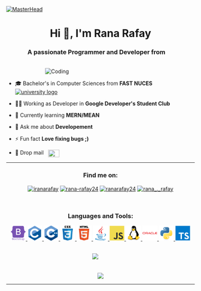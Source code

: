 [![MasterHead](https://www.digitalsolutionservices.com/img/services/website1.gif)](https://ranarfay.io)
<h1 align="center">Hi 👋, I'm Rana Rafay</h1>
<h3 align="center">A passionate Programmer and Developer from <img src="https://media.istockphoto.com/vectors/flag-of-pakistan-vector-id472330681?k=20&m=472330681&s=612x612&w=0&h=5Qdo76qlQlFIqKDir3kldQB_cgQ227WC0irPs1PxIN4=" height=11.5 width=18/></h3>
<br>
<img align="right" alt="Coding" width="400" src="https://media2.giphy.com/media/iIqmM5tTjmpOB9mpbn/giphy.gif">
<br>

- 🎓  Bachelor's in Computer Sciences from **FAST NUCES** <a href="http://isb.nu.edu.pk/" target="_blank" rel="noreferrer"> <img src="http://isb.nu.edu.pk/assets/images/logo.png" alt="university logo" width="15" height="15"/> </a>

- 👨‍💻 Working as Developer in **Google Developer's Student Club**

- 🌱 Currently learning **MERN/MEAN**

- 💬 Ask me about **Developement**

- ⚡ Fun fact **Love fixing bugs ;)**

- 📧 Drop mail &nbsp;&nbsp;<a href="mailto:p200636@nu.edu.pk" target="blank"><img align="center" src="https://mailmeteor.com/logos/assets/PNG/Gmail_Logo_256px.png" alt="" height="20" width="30" /></a>
<hr>
<h3 align="center">Find me on:</h3>
<p align="center">
<a href="https://twitter.com/iranarafay" target="blank"><img align="center" src="https://raw.githubusercontent.com/rahuldkjain/github-profile-readme-generator/master/src/images/icons/Social/twitter.svg" alt="iranarafay" height="30" width="40" /></a>
<a href="https://linkedin.com/in/rana-rafay24" target="blank"><img align="center" src="https://raw.githubusercontent.com/rahuldkjain/github-profile-readme-generator/master/src/images/icons/Social/linked-in-alt.svg" alt="rana-rafay24" height="30" width="40" /></a>
<a href="https://fb.com/ranarafay24" target="blank"><img align="center" src="https://raw.githubusercontent.com/rahuldkjain/github-profile-readme-generator/master/src/images/icons/Social/facebook.svg" alt="ranarafay24" height="30" width="40" /></a>
<a href="https://instagram.com/rana_._rafay" target="blank"><img align="center" src="https://raw.githubusercontent.com/rahuldkjain/github-profile-readme-generator/master/src/images/icons/Social/instagram.svg" alt="rana_._rafay" height="30" width="40" /></a>
</p>
<br>
<h3 align="center">Languages and Tools:</h3> 
<p align="center"> <a href="https://getbootstrap.com" target="_blank" rel="noreferrer"> <img src="https://raw.githubusercontent.com/devicons/devicon/master/icons/bootstrap/bootstrap-plain-wordmark.svg" alt="bootstrap" width="40" height="40"/> </a> <a href="https://www.cprogramming.com/" target="_blank" rel="noreferrer"> <img src="https://raw.githubusercontent.com/devicons/devicon/master/icons/c/c-original.svg" alt="c" width="40" height="40"/> </a> <a href="https://www.w3schools.com/cpp/" target="_blank" rel="noreferrer"> <img src="https://raw.githubusercontent.com/devicons/devicon/master/icons/cplusplus/cplusplus-original.svg" alt="cplusplus" width="40" height="40"/> </a> <a href="https://www.w3schools.com/css/" target="_blank" rel="noreferrer"> <img src="https://raw.githubusercontent.com/devicons/devicon/master/icons/css3/css3-original-wordmark.svg" alt="css3" width="40" height="40"/> </a> <a href="https://www.w3.org/html/" target="_blank" rel="noreferrer"> <img src="https://raw.githubusercontent.com/devicons/devicon/master/icons/html5/html5-original-wordmark.svg" alt="html5" width="40" height="40"/> </a> <a href="https://www.java.com" target="_blank" rel="noreferrer"> <img src="https://raw.githubusercontent.com/devicons/devicon/master/icons/java/java-original.svg" alt="java" width="40" height="40"/> </a> <a href="https://developer.mozilla.org/en-US/docs/Web/JavaScript" target="_blank" rel="noreferrer"> <img src="https://raw.githubusercontent.com/devicons/devicon/master/icons/javascript/javascript-original.svg" alt="javascript" width="40" height="40"/> </a> <a href="https://www.linux.org/" target="_blank" rel="noreferrer"> <img src="https://raw.githubusercontent.com/devicons/devicon/master/icons/linux/linux-original.svg" alt="linux" width="40" height="40"/> </a> <a href="https://www.oracle.com/" target="_blank" rel="noreferrer"> <img src="https://raw.githubusercontent.com/devicons/devicon/master/icons/oracle/oracle-original.svg" alt="oracle" width="40" height="40"/> </a> <a href="https://www.python.org" target="_blank" rel="noreferrer"> <img src="https://raw.githubusercontent.com/devicons/devicon/master/icons/python/python-original.svg" alt="python" width="40" height="40"/> </a> <a href="https://www.typescriptlang.org/" target="_blank" rel="noreferrer"> <img src="https://raw.githubusercontent.com/devicons/devicon/master/icons/typescript/typescript-original.svg" alt="typescript" width="40" height="40"/> </a> </p>
<br>
<div align="center">
<img src = "https://github-readme-stats.vercel.app/api/top-langs/?username=ranarafay&layout=compact&theme=dracula&border_radius=18&langs_count=10" >&nbsp;&nbsp;&nbsp;&nbsp;&nbsp;&nbsp;&nbsp;
</div>
<br>
<div align="center">
<p><img align="center" src="https://github-readme-streak-stats.herokuapp.com?user=ranarafay&theme=dracula"></p>
</div>
<hr>
